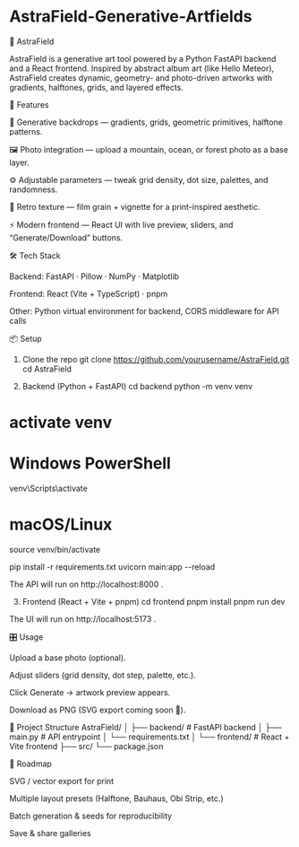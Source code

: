 # AstraField-Generative-Artfields

🌌 AstraField

AstraField is a generative art tool powered by a Python FastAPI backend and a React frontend.
Inspired by abstract album art (like Hello Meteor), AstraField creates dynamic, geometry- and photo-driven artworks with gradients, halftones, grids, and layered effects.

🚀 Features

🎨 Generative backdrops — gradients, grids, geometric primitives, halftone patterns.

🖼️ Photo integration — upload a mountain, ocean, or forest photo as a base layer.

⚙️ Adjustable parameters — tweak grid density, dot size, palettes, and randomness.

📼 Retro texture — film grain + vignette for a print-inspired aesthetic.

⚡ Modern frontend — React UI with live preview, sliders, and “Generate/Download” buttons.

🛠️ Tech Stack

Backend: FastAPI
 · Pillow
 · NumPy · Matplotlib

Frontend: React (Vite + TypeScript) · pnpm

Other: Python virtual environment for backend, CORS middleware for API calls

📦 Setup
1. Clone the repo
git clone https://github.com/yourusername/AstraField.git
cd AstraField

2. Backend (Python + FastAPI)
cd backend
python -m venv venv
# activate venv
# Windows PowerShell
venv\Scripts\activate
# macOS/Linux
source venv/bin/activate

pip install -r requirements.txt
uvicorn main:app --reload


The API will run on http://localhost:8000
.

3. Frontend (React + Vite + pnpm)
cd frontend
pnpm install
pnpm run dev


The UI will run on http://localhost:5173
.

🎛️ Usage

Upload a base photo (optional).

Adjust sliders (grid density, dot step, palette, etc.).

Click Generate → artwork preview appears.

Download as PNG (SVG export coming soon 🚧).

📂 Project Structure
AstraField/
│
├── backend/          # FastAPI backend
│   ├── main.py       # API entrypoint
│   └── requirements.txt
│
└── frontend/         # React + Vite frontend
    ├── src/
    └── package.json

🔮 Roadmap

 SVG / vector export for print

 Multiple layout presets (Halftone, Bauhaus, Obi Strip, etc.)

 Batch generation & seeds for reproducibility

 Save & share galleries
